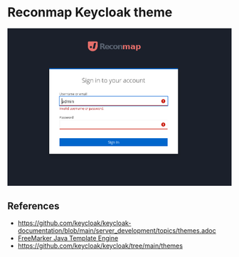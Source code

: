 
# Reconmap Keycloak theme

![Reconmap themed login screen](screenshot.png)

## References

- https://github.com/keycloak/keycloak-documentation/blob/main/server_development/topics/themes.adoc
- [FreeMarker Java Template Engine](https://freemarker.apache.org/)
- https://github.com/keycloak/keycloak/tree/main/themes

